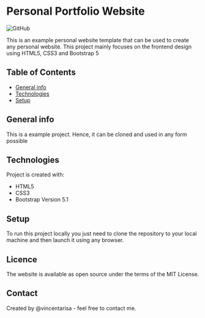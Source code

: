 # Personal Portfolio Website 
![GitHub](https://img.shields.io/github/license/juniordevske/Personal-Portfolio-Website?style=plastic)

This is an example personal website template that can be used to create any personal website. This project mainly focuses on the frontend design using HTML5, CSS3 and Bootstrap 5

## Table of Contents
* [General info](#general-info)
* [Technologies](#technologies)
* [Setup](#setup)

## General info
This is a example project. Hence, it can be cloned and used in any form possible
	
## Technologies
Project is created with:
* HTML5
* CSS3
* Bootstrap Version 5.1
	
## Setup
To run this project locally you just need to clone the repository to your local machine and then launch it using any browser.

## Licence
The website is available as open source under the terms of the MIT License.

## Contact
Created by @vincentarisa - feel free to contact me.
